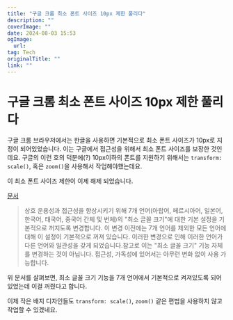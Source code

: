 ```yaml
---
title: "구글 크롬 최소 폰트 사이즈 10px 제한 풀리다"
description: ""
coverImage: ""
date: 2024-08-03 15:53
ogImage: 
  url: 
tag: Tech
originalTitle: ""
link: ""
---
```




# 구글 크롬 최소 폰트 사이즈 10px 제한 풀리다

구글 크롬 브라우저에서는 한글을 사용하면 기본적으로 최소 폰트 사이즈가 10px로 지정이 되어있었습니다.
이는 구글에서 접근성을 위해서 최소 폰트 사이즈를 보장한 것인데요.
구글의 이런 호의 덕분에(?) 10px이하의 폰트를 지원하기 위해서는 `transform: scale()`, 혹은 `zoom()`을 사용해서 작업해야했는데요.

이 최소 폰트 사이즈 제한이 이제 해제 되었습니다.

<div class="content-ad"></div>

[문서](https://chromestatus.com/feature/5150487577362432)

> 상호 운용성과 접근성을 향상시키기 위해 7개 언어(아랍어, 페르시아어, 일본어, 한국어, 태국어, 중국어 간체 및 번체)의 "최소 글꼴 크기"에 대한 기본 설정을 기본적으로 꺼지도록 변경합니다. 이 변경 이전에는 7개 언어를 제외한 모든 언어에 대해 이 설정이 기본적으로 꺼져 있습니다. 이러한 변경으로 인해 이러한 언어가 다른 언어와 일관성을 갖게 되었습니다.참고로 이는 "최소 글꼴 크기" 기능 자체를 변경하는 것이 아닙니다. 접근성, 가독성에 있어서는 아무런 변화 없이 사용 가능합니다.

<div class="content-ad"></div>

위 문서를 살펴보면, 최소 글꼴 크기 기능을 7개 언어에서 기본적으로 켜져있도록 되어있었는데 이걸 꺼줬다고 합니다.

이제 작은 배지 디자인들도 `transform: scale()`, `zoom()` 같은 편법을 사용하지 않고 작업할 수 있겠네요.
